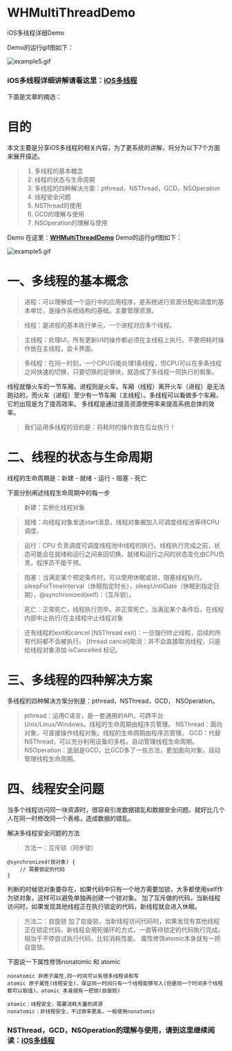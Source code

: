 # WHMultiThreadDemo
iOS多线程详细Demo

Demo的运行gif图如下：

![example5.gif](http://upload-images.jianshu.io/upload_images/3873004-91f6923a8fc230d3.gif?imageMogr2/auto-orient/strip)

### iOS多线程详细讲解请看这里：**[iOS多线程](http://www.jianshu.com/p/7649fad15cdb)**

下面是文章的摘选：

# 目的
本文主要是分享iOS多线程的相关内容，为了更系统的讲解，将分为以下7个方面来展开描述。
> 1. 多线程的基本概念
> 2. 线程的状态与生命周期
> 3. 多线程的四种解决方案：pthread，NSThread，GCD，NSOperation
> 4. 线程安全问题
> 5. NSThread的使用
> 6. GCD的理解与使用
> 7. NSOperation的理解与使用

Demo  在这里：**[WHMultiThreadDemo](https://github.com/remember17/WHMultiThreadDemo)**
Demo的运行gif图如下：

![example5.gif](http://upload-images.jianshu.io/upload_images/3873004-91f6923a8fc230d3.gif?imageMogr2/auto-orient/strip)

# 一、多线程的基本概念
> 进程：可以理解成一个运行中的应用程序，是系统进行资源分配和调度的基本单位，是操作系统结构的基础，主要管理资源。

> 线程：是进程的基本执行单元，一个进程对应多个线程。

> 主线程：处理UI，所有更新UI的操作都必须在主线程上执行。不要把耗时操作放在主线程，会卡界面。

> 多线程：在同一时刻，一个CPU只能处理1条线程，但CPU可以在多条线程之间快速的切换，只要切换的足够快，就造成了多线程一同执行的假象。

线程就像火车的一节车厢，进程则是火车。车厢（线程）离开火车（进程）是无法跑动的，而火车（进程）至少有一节车厢（主线程）。多线程可以看做多个车厢，它的出现是为了提高效率。
多线程是通过提高资源使用率来提高系统总体的效率。

> 我们运用多线程的目的是：将耗时的操作放在后台执行！

# 二、线程的状态与生命周期
线程的生命周期是：新建 - 就绪 - 运行 - 阻塞 - 死亡

下面分别阐述线程生命周期中的每一步
> 新建：实例化线程对象

> 就绪：向线程对象发送start消息，线程对象被加入可调度线程池等待CPU调度。

> 运行：CPU 负责调度可调度线程池中线程的执行。线程执行完成之前，状态可能会在就绪和运行之间来回切换。就绪和运行之间的状态变化由CPU负责，程序员不能干预。

> 阻塞：当满足某个预定条件时，可以使用休眠或锁，阻塞线程执行。sleepForTimeInterval（休眠指定时长），sleepUntilDate（休眠到指定日期），@synchronized(self)：（互斥锁）。

> 死亡：正常死亡，线程执行完毕。非正常死亡，当满足某个条件后，在线程内部中止执行/在主线程中止线程对象

> 还有线程的exit和cancel
[NSThread exit]：一旦强行终止线程，后续的所有代码都不会被执行。
[thread cancel]取消：并不会直接取消线程，只是给线程对象添加 isCancelled 标记。

# 三、多线程的四种解决方案
多线程的四种解决方案分别是：pthread，NSThread，GCD， NSOperation。
>pthread：运用C语言，是一套通用的API，可跨平台Unix/Linux/Windows。线程的生命周期由程序员管理。
>NSThread：面向对象，可直接操作线程对象。线程的生命周期由程序员管理。
>GCD：代替NSThread，可以充分利用设备的多核，自动管理线程生命周期。
>NSOperation：底层是GCD，比GCD多了一些方法，更加面向对象，自动管理线程生命周期。

# 四、线程安全问题
当多个线程访问同一块资源时，很容易引发数据错乱和数据安全问题。就好比几个人在同一时修改同一个表格，造成数据的错乱。

解决多线程安全问题的方法
> 方法一：互斥锁（同步锁）
```objc
@synchronized(锁对象) {
    // 需要锁定的代码
}
```
判断的时候锁对象要存在，如果代码中只有一个地方需要加锁，大多都使用self作为锁对象，这样可以避免单独再创建一个锁对象。
加了互斥做的代码，当新线程访问时，如果发现其他线程正在执行锁定的代码，新线程就会进入休眠。

> 方法二：自旋锁
加了自旋锁，当新线程访问代码时，如果发现有其他线程正在锁定代码，新线程会用死循环的方式，一直等待锁定的代码执行完成。相当于不停尝试执行代码，比较消耗性能。
属性修饰atomic本身就有一把自旋锁。

下面说一下属性修饰nonatomic 和 atomic
```objc
nonatomic 非原子属性,同一时间可以有很多线程读和写
atomic 原子属性(线程安全)，保证同一时间只有一个线程能够写入(但是同一个时间多个线程都可以取值)，atomic 本身就有一把锁(自旋锁)

atomic：线程安全，需要消耗大量的资源
nonatomic：非线程安全，不过效率更高，一般使用nonatomic
```

### NSThread，GCD，NSOperation的理解与使用，请到这里继续阅读：**[iOS多线程](http://www.jianshu.com/p/7649fad15cdb)**